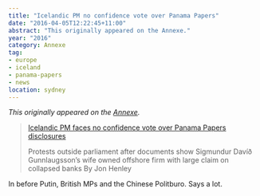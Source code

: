 ```yaml
---
title: "Icelandic PM no confidence vote over Panama Papers"
date: "2016-04-05T12:22:45+11:00"
abstract: "This originally appeared on the Annexe."
year: "2016"
category: Annexe
tag:
- europe
- iceland
- panama-papers
- news
location: sydney
---
```

*This originally appeared on the [Annexe](https://rubenerd.tumblr.com/post/142271651265/icelandic-pm-faces-no-confidence-vote-over-panama).*

> [Icelandic PM faces no confidence vote over Panama Papers disclosures](https://www.theguardian.com/world/2016/apr/04/icelandic-pm-gunnlaugsson-faces-no-confidence-vote-panama-papers-wife-offshore)
> 
> Protests outside parliament after documents show Sigmundur Davíð Gunnlaugsson’s wife owned offshore firm with large claim on collapsed banks
By Jon Henley

In before Putin, British MPs and the Chinese Politburo. Says a lot.

